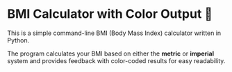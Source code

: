 # BMI Calculator with Color Output 🌈

This is a simple command-line BMI (Body Mass Index) calculator written in Python.

The program calculates your BMI based on either the **metric** or **imperial** system and provides feedback with color-coded results for easy readability.
